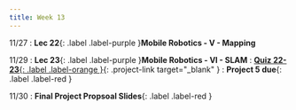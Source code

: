 ```yaml
---
title: Week 13
---
```


11/27
: **Lec 22**{: .label .label-purple }**Mobile Robotics - V - Mapping**

11/29
: **Lec 23**{: .label .label-purple }**Mobile Robotics - VI - SLAM**
: [**Quiz 22-23**{: .label .label-orange }](https://www.gradescope.com/courses/611231){: .project-link target="_blank" }
: **Project 5 due**{: .label .label-red }

11/30
: **Final Project Propsoal Slides**{: .label .label-red }